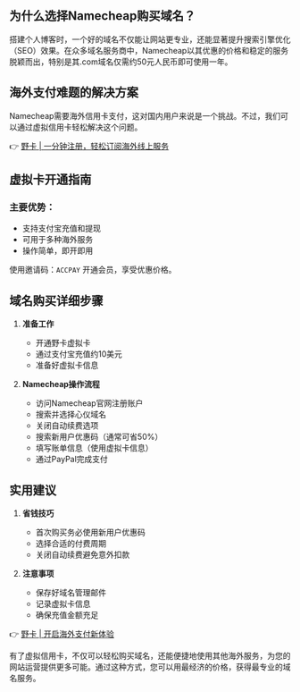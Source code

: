 ## 为什么选择Namecheap购买域名？

搭建个人博客时，一个好的域名不仅能让网站更专业，还能显著提升搜索引擎优化（SEO）效果。在众多域名服务商中，Namecheap以其优惠的价格和稳定的服务脱颖而出，特别是其.com域名仅需约50元人民币即可使用一年。

## 海外支付难题的解决方案

Namecheap需要海外信用卡支付，这对国内用户来说是一个挑战。不过，我们可以通过虚拟信用卡轻松解决这个问题。

👉 [野卡 | 一分钟注册，轻松订阅海外线上服务](https://bit.ly/bewildcard)

## 虚拟卡开通指南

### 主要优势：
- 支持支付宝充值和提现
- 可用于多种海外服务
- 操作简单，即开即用

使用邀请码：`ACCPAY` 开通会员，享受优惠价格。

## 域名购买详细步骤

1. **准备工作**
   - 开通野卡虚拟卡
   - 通过支付宝充值约10美元
   - 准备好虚拟卡信息

2. **Namecheap操作流程**
   - 访问Namecheap官网注册账户
   - 搜索并选择心仪域名
   - 关闭自动续费选项
   - 搜索新用户优惠码（通常可省50%）
   - 填写账单信息（使用虚拟卡信息）
   - 通过PayPal完成支付

## 实用建议

1. **省钱技巧**
   - 首次购买务必使用新用户优惠码
   - 选择合适的付费周期
   - 关闭自动续费避免意外扣款

2. **注意事项**
   - 保存好域名管理邮件
   - 记录虚拟卡信息
   - 确保充值金额充足

👉 [野卡 | 开启海外支付新体验](https://bit.ly/bewildcard)

有了虚拟信用卡，不仅可以轻松购买域名，还能便捷地使用其他海外服务，为您的网站运营提供更多可能。通过这种方式，您可以用最经济的价格，获得最专业的域名服务。